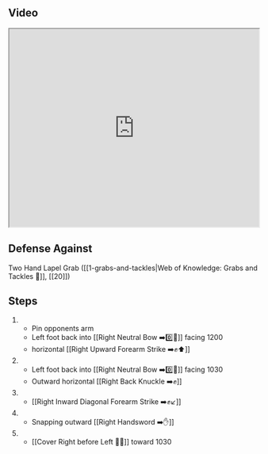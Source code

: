 ## Video

<iframe src="https://www.youtube.com/embed/nSGbhR43Z5g?start=244&end=344" width="100%" height="400"></iframe>

## Defense Against 

Two Hand Lapel Grab ([[1-grabs-and-tackles|Web of Knowledge: Grabs and Tackles 🤝]], [[20]])
## Steps

1. - Pin opponents arm
   - Left foot back into [[Right Neutral Bow ➡️0️⃣🦶]] facing 1200
   - horizontal [[Right Upward Forearm Strike ➡️✊⬆️]]
2. - Left foot back into [[Right Neutral Bow ➡️0️⃣🦶]] facing 1030
   - Outward horizontal [[Right Back Knuckle ➡️✊]]
3. - [[Right Inward Diagonal Forearm Strike ➡️✊↙️]]
4. - Snapping outward [[Right Handsword ➡️✋]]
5. - [[Cover Right before Left 🦶🔄]] toward 1030
